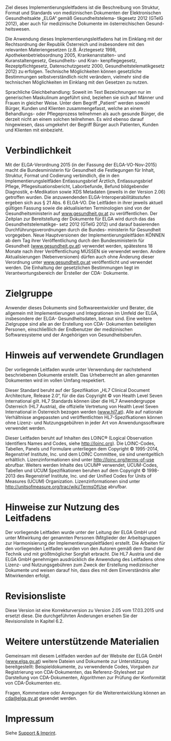Ziel dieses Implementierungsleitfadens ist die Beschreibung von Struktur, Format und Standards von medizinischen Dokumenten der Elektronischen Gesundheitsakte „ELGA“ gemäß Gesundheitstelema- tikgesetz 2012 (GTelG 2012), aber auch für medizinische Dokumente im österreichischen Gesund- heitswesen.

Die Anwendung dieses Implementierungsleitfadens hat im Einklang mit der Rechtsordnung der Republik Österreich und insbesondere mit den relevanten Materiengesetzen (z.B. Ärztegesetz 1998, Apothekenbetriebsordnung 2005, Krankenanstalten- und Kuranstaltengesetz, Gesundheits- und Kran- kenpflegegesetz, Rezeptpflichtgesetz, Datenschutzgesetz 2000, Gesundheitstelematikgesetz 2012) zu erfolgen. Technische Möglichkeiten können gesetzliche Bestimmungen selbstverständlich nicht verändern, vielmehr sind die technischen Möglichkeiten im Einklang mit den Gesetzen zu nutzen.

Sprachliche Gleichbehandlung: Soweit im Text Bezeichnungen nur im generischen Maskulinum angeführt sind, beziehen sie sich auf Männer und Frauen in gleicher Weise. Unter dem Begriff
„Patient“ werden sowohl Bürger, Kunden und Klienten zusammengefasst, welche an einem Behandlungs- oder Pflegeprozess teilnehmen als auch gesunde Bürger, die derzeit nicht an einem solchen teilnehmen. Es wird ebenso darauf hingewiesen, dass umgekehrt der Begriff Bürger auch Patienten, Kunden und Klienten mit einbezieht.

# Verbindlichkeit
Mit der ELGA-Verordnung 2015 (in der Fassung der ELGA-VO-Nov-2015) macht die Bundesministerin für Gesundheit die Festlegungen für Inhalt, Struktur, Format und Codierung verbindlich, die in den Implementierungsleitfäden Entlassungsbrief Ärztlich, Entlassungsbrief Pflege, Pflegesituationsbericht, Laborbefunde, Befund bildgebender Diagnostik, e-Medikation sowie XDS Metadaten (jeweils in der Version 2.06) getroffen wurden. Die anzuwendenden ELGA-Interoperabilitätsstufen ergeben sich aus
§ 21 Abs. 6 ELGA-VO. Die Leitfäden in ihrer jeweils aktuell gültigen Fassung sowie die aktualisierten Terminologien sind von der Gesundheitsministerin auf www.gesundheit.gv.at zu veröffentlichen. Der Zeitplan zur Bereitstellung der Dokumente für ELGA wird durch das das Gesundheitstelematikge- setz 2012 (GTelG 2012) und darauf basierenden Durchführungsverordnungen durch die Bundes- ministerin für Gesundheit vorgegeben.
Neue Hauptversionen der Implementierungsleitfäden KÖNNEN ab dem Tag ihrer Veröffentlichung durch den Bundesministerin für Gesundheit (www.gesundheit.gv.at) verwendet werden, spätestens 18 Monate nach ihrer Veröffentlichung MÜSSEN sie verwendet werden. Andere Aktualisierungen (Nebenversionen) dürfen auch ohne Änderung dieser Verordnung unter www.gesundheit.gv.at veröffentlicht und verwendet werden.
Die Einhaltung der gesetzlichen Bestimmungen liegt im Verantwortungsbereich der Ersteller der CDA- Dokumente.

# Zielgruppe
Anwender dieses Dokuments sind Softwareentwickler und Berater, die allgemein mit Implementierungen und Integrationen im Umfeld der ELGA, insbesondere der ELGA- Gesundheitsdaten, betraut sind. Eine weitere Zielgruppe sind alle an der Erstellung von CDA- Dokumenten beteiligten Personen, einschließlich der Endbenutzer der medizinischen Softwaresysteme und der Angehörigen von Gesundheitsberufen.

# Hinweis auf verwendete Grundlagen
Der vorliegende Leitfaden wurde unter Verwendung der nachstehend beschriebenen Dokumente erstellt. Das Urheberrecht an allen genannten Dokumenten wird im vollen Umfang respektiert.

Dieser Standard beruht auf der Spezifikation „HL7 Clinical Document Architecture, Release 2.0“, für die das Copyright © von Health Level Seven International gilt. HL7 Standards können über die HL7 Anwendergruppe Österreich (HL7 Austria), die offizielle Vertretung von Health Level Seven International in Österreich bezogen werden (www.hl7.at). Alle auf nationale Verhältnisse angepassten und veröffentlichten HL7-Spezifkationen können ohne Lizenz- und Nutzungsgebühren in jeder Art von Anwendungssoftware verwendet werden.

Dieser Leitfaden beruht auf Inhalten des LOINC® (Logical Observation Identifiers Names and Codes, siehe http://loinc.org). Die LOINC-Codes, Tabellen, Panels und Formulare unterliegen dem Copyright
© 1995-2014, Regenstrief Institute, Inc. und dem LOINC Committee, sie sind unentgeltlich erhältlich. Lizenzinformationen sind unter http://loinc.org/terms-of-use abrufbar. Weiters werden Inhalte des UCUM® verwendet, UCUM-Codes, Tabellen und UCUM Spezifikationen beruhen auf dem Copyright
© 1998-2013 des Regenstrief Institute, Inc. und der Unified Codes for Units of Measures (UCUM) Organization. Lizenzinformationen sind unter http://unitsofmeasure.org/trac/wiki/TermsOfUse abrufbar.

# Hinweise zur Nutzung des Leitfadens
Der vorliegende Leitfaden wurde unter der Leitung der ELGA GmbH und unter Mitwirkung der genannten Personen (Mitglieder der Arbeitsgruppen zur Harmonisierung der Implementierungsleitfäden) erstellt. Die Arbeiten für den vorliegenden Leitfaden wurden von den Autoren gemäß dem Stand der Technik und mit größtmöglicher Sorgfalt erbracht. Die HL7 Austria und die ELGA GmbH genehmigen ausdrücklich die Anwendung des Leitfadens ohne Lizenz- und Nutzungsgebühren zum Zweck der Erstellung medizinischer Dokumente und weisen darauf hin, dass dies mit dem Einverständnis aller Mitwirkenden erfolgt.

# Revisionsliste
Diese Version ist eine Korrekturversion zu Version 2.05 vom 17.03.2015 und ersetzt diese. Die durchgeführten Änderungen ersehen Sie der Revisionsliste in Kapitel 6.2.

# Weitere unterstützende Materialien
Gemeinsam mit diesem Leitfaden werden auf der Website der ELGA GmbH (www.elga.gv.at) weitere Dateien und Dokumente zur Unterstützung bereitgestellt: Beispieldokumente, zu verwendende Codes, Vorgaben zur Registrierung von CDA-Dokumenten, das Referenz-Stylesheet zur Darstellung von CDA-Dokumenten, Algorithmen zur Prüfung der Konformität von CDA-Dokumenten etc.

Fragen, Kommentare oder Anregungen für die Weiterentwicklung können an cda@elga.gv.at gesendet werden. 

# Impressum
Siehe [Support & Imprint](support_de.md).